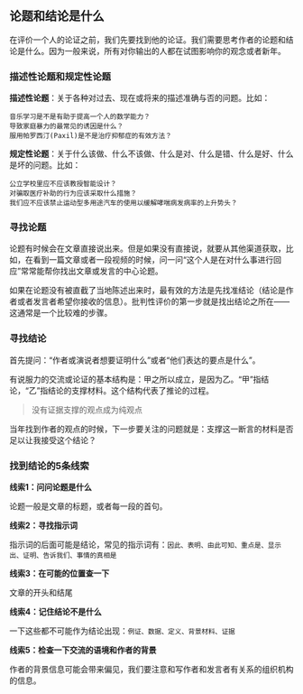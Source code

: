 ## 论题和结论是什么

在评价一个人的论证之前，我们先要找到他的论证。我们需要思考作者的论题和结论是什么。因为一般来说，所有对你输出的人都在试图影响你的观念或者新年。

### 描述性论题和规定性论题

**描述性论题**：关于各种对过去、现在或将来的描述准确与否的问题。比如：

```
音乐学习是不是有助于提高一个人的数学能力？
导致家庭暴力的最常见的诱因是什么？
服用帕罗西汀(Paxil)是不是治疗抑郁症的有效方法？
```

**规定性论题**：关于什么该做、什么不该做、什么是对、什么是错、什么是好、什么是坏的问题。比如：

```
公立学校里应不应该教授智能设计？
对骗取医疗补助的行为应该采取什么措施？
我们应不应该禁止运动型多用途汽车的使用以缓解哮喘病发病率的上升势头？
```

### 寻找论题

论题有时候会在文章直接说出来。但是如果没有直接说，就要从其他渠道获取，比如，在看到一篇文章或者一段视频的时候，问一问“这个人是在对什么事进行回应”常常能帮你找出文章或发言的中心论题。

如果在论题没有被直截了当地陈述出来时，最有效的方法是先找准结论（结论是作者或者发言者希望你接收的信息）。批判性评价的第一步就是找出结论之所在——这通常是一个比较难的步骤。

### 寻找结论

首先提问：“作者或演说者想要证明什么”或者“他们表达的要点是什么”。

有说服力的交流或论证的基本结构是：甲之所以成立，是因为乙。“甲”指结论，“乙”指结论的支撑材料。这个结构代表了推论的过程。

> 没有证据支撑的观点成为纯观点

当年找到作者的观点的时候，下一步要关注的问题就是：支撑这一断言的材料是否足以让我接受这个结论？

### 找到结论的5条线索

**线索1：问问论题是什么**

论题一般是文章的标题，或者每一段的首句。

**线索2：寻找指示词**

指示词的后面可能是结论，常见的指示词有：`因此、表明、由此可知、重点是、显示出、证明、告诉我们、事情的真相是`

**线索3：在可能的位置查一下**

文章的开头和结尾

**线索4：记住结论不是什么**

一下这些都不可能作为结论出现：`例证、数据、定义、背景材料、证据`

**线索5：检查一下交流的语境和作者的背景**

作者的背景信息可能会带来偏见，我们要注意和写作者和发言者有关系的组织机构的信息。